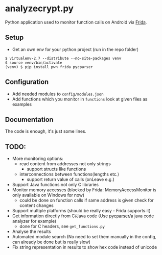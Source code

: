 # analyzecrypt.py
Python application used to monitor function calls on Android via [Frida](https://www.frida.re).

## Setup
- Get an own env for your python project (run in the repo folder)
```
$ virtualenv-2.7 --distribute --no-site-packages venv
$ source venv/bin/activate
(venv) $ pip install pwn frida pycparser
```

## Configuration
- Add needed modules to `config/modules.json`
- Add functions which you monitor in `functions` look at given files as examples

## Documentation 
The code is enough, it's just some lines.

## TODO:
- More monitoring options:
	- read content from addresses not only strings
		- support structs like functions
	- interconnections between functions(lengths etc.)
		- support return value of calls (onLeave e.g.)
- Support Java functions not only C libraries
- Monitor memory accesses (blocked by Frida: MemoryAccessMonitor is only available on Windows for now)
	- could be done on function calls if same address is given check for content changes
- Support multiple platforms (should be really easy - Frida supports it)
- Get information directly from C/Java code (Use [pycparser](https://github.com/eliben/pycparser)/a java code analyzer for example)
	- done for C headers, see `get_functions.py`
- Analyse the results
- Automated module search (No need to set them manually in the config, can already be done but is really slow)
- Fix string representation in results to show hex code instead of unicode


